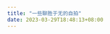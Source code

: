 ```yaml
---
title: "一些聊胜于无的自拍"
date: 2023-03-29T18:48:13+08:00
---
```


<script>
  const container = document.createElement('div');
  const images = ['https://i.v2ex.co/Ie6u2D3M.jpeg', 'https://i.v2ex.co/AZtXdeD9.jpeg', 'https://i.v2ex.co/Q7ia6n8w.jpeg', 'https://i.v2ex.co/RlH8s4HK.jpeg', 'https://i.v2ex.co/Xvz1v035.jpeg', 'https://i.v2ex.co/OGY75NWP.jpeg', 'https://i.v2ex.co/9UbXsFs8.jpeg', 'https://i.v2ex.co/cIu56R68.jpeg', 'https://i.v2ex.co/VMoxAf3T.jpeg', 'https://i.v2ex.co/MT72i5HI.jpeg', 'https://i.v2ex.co/676RzadJ.jpeg', 'https://i.v2ex.co/JyQRqKMv.jpeg', 'https://i.v2ex.co/5o710l17.jpeg', 'https://i.v2ex.co/j627gOqW.jpeg', 'https://i.v2ex.co/HaSXyfq3.jpeg', 'https://i.v2ex.co/leoU4AV5.jpeg', 'https://i.v2ex.co/IlPe1H6A.jpeg', 'https://i.v2ex.co/72p7iHe4.jpeg', 'https://i.v2ex.co/D2dGpLqJ.jpeg', 'https://i.v2ex.co/Q67gaebU.jpeg', 'https://i.v2ex.co/f0LfsD8x.jpeg', 'https://i.v2ex.co/fiTeuoy0.jpeg', 'https://i.v2ex.co/3X00EEyf.jpeg', 'https://i.v2ex.co/zPzm2abq.jpeg', 'https://i.v2ex.co/m8i0Iz84.jpeg']
  images.forEach(src => {
    const img = new Image();
    img.src = src;
    img.style['margin'] = 0;
    img.style['margin-bottom'] = '10px';
    container.append(img);
  });
  container.style['column-count'] =  2;
  container.style['column-gap'] = '10px';
  document.querySelector('.post-body').append(container);
</script>
